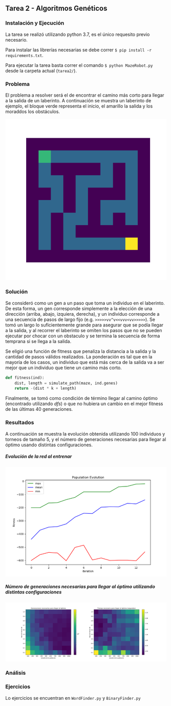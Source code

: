 ## Tarea 2 - Algoritmos Genéticos

### Instalación y Ejecución

La tarea se realizó utilizando python 3.7, es el único requesito previo necesario.

Para instalar las librerías necesarias se debe correr `$ pip install -r requirements.txt`.

Para ejecutar la tarea basta correr el comando `$ python MazeRobot.py` desde la carpeta actual (`tarea2/`).


### Problema

El problema a resolver será el de encontrar el camino más corto para llegar a la salida de un laberinto. A continuación se muestra un laberinto de ejemplo, el bloque verde representa el inicio, el amarillo la salida y los moraddos los obstáculos.

![laberinth](./img/laberinth.png)


### Solución

Se consideró como un gen a un paso que toma un individuo en el laberinto. De esta forma, un gen corresponde simplemente a la elección de una dirección (arriba, abajo, izquiera, derecha), y un individuo corresponde a una secuencia de pasos de largo fijo (e.g. `>>>>>vv^v<<vvv<vv>>>>>`). Se tomó un largo lo suficientemente grande para asegurar que se podía llegar a la salida, y al recorrer el laberinto se omiten los pasos que no se pueden ejecutar por chocar con un obstaculo y se termina la secuencia de forma temprana si se llega a la salida.

Se eligió una función de fitness que penaliza la distancia a la salida y la cantidad de pasos válidos realizados. La ponderación es tal que en la mayoría de los casos, un individuo que está más cerca de la salida va a ser mejor que un individuo que tiene un camino más corto.

```python
def fitness(ind):
    dist, length = simulate_path(maze, ind.genes)
    return -(dist * k + length)
```

Finalmente, se tomó como condición de término llegar al camino óptimo (encontrado utilizando *dfs*) o que no hubiera un cambio en el mejor fitness de las últimas 40 generaciones.

### Resultados

A continuación se muestra la evolución obtenida utilizando 100 individuos y torneos de tamaño 5, y el número de generaciones necesarias para llegar al óptimo usando distintas configuraciones.

##### Evolución de la red al entrenar
![evolution](./img/evolution.png)

##### Número de generaciones necesarias para llegar al óptimo utilizando distintas configuraciones
![configurations](./img/configurations.png)


### Análisis



### Ejercicios

Lo ejercicios se encuentran en `WordFinder.py` y `BinaryFinder.py`
